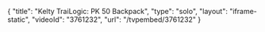 {
    "title": "Kelty TraiLogic: PK 50 Backpack",
    "type": "solo",
    "layout": "iframe-static",
    "videoId": "3761232",
    "url": "\/tvpembed\/3761232"
}